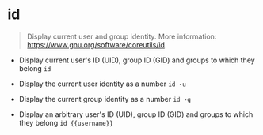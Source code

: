# id
> Display current user and group identity.
> More information: <https://www.gnu.org/software/coreutils/id>.

- Display current user's ID (UID), group ID (GID) and groups to which they belong
`id`

- Display the current user identity as a number
`id -u`

- Display the current group identity as a number
`id -g`

- Display an arbitrary user's ID (UID), group ID (GID) and groups to which they belong
`id {{username}}`
